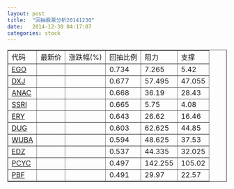 ```yaml
---
layout: post
title:  "回抽股票分析20141230"
date:   2014-12-30 04:17:07
categories: stock
---
```

<script type="text/javascript">
var stockList = []
stockList.push('gb_ego');
stockList.push('gb_dxj');
stockList.push('gb_anac');
stockList.push('gb_ssri');
stockList.push('gb_ery');
stockList.push('gb_dug');
stockList.push('gb_wuba');
stockList.push('gb_edz');
stockList.push('gb_pcyc');
stockList.push('gb_pbf');
</script>
<table border="1">
 <tr>
 <td>代码</td>
 <td>最新价</td>
 <td>涨跌幅(%)</td>
 <td>回抽比例</td>
 <td>阻力</td>
 <td>支撑</td>
</tr>
  <tr id="ego">
  <td><a href="http://stock.finance.sina.com.cn/usstock/quotes/EGO.html" target="_blank">EGO</a></td><td></td><td></td><td>0.734</td><td>7.265</td><td>5.42</td></tr>
  <tr id="dxj">
  <td><a href="http://stock.finance.sina.com.cn/usstock/quotes/DXJ.html" target="_blank">DXJ</a></td><td></td><td></td><td>0.677</td><td>57.495</td><td>47.055</td></tr>
  <tr id="anac">
  <td><a href="http://stock.finance.sina.com.cn/usstock/quotes/ANAC.html" target="_blank">ANAC</a></td><td></td><td></td><td>0.668</td><td>36.19</td><td>28.43</td></tr>
  <tr id="ssri">
  <td><a href="http://stock.finance.sina.com.cn/usstock/quotes/SSRI.html" target="_blank">SSRI</a></td><td></td><td></td><td>0.665</td><td>5.75</td><td>4.08</td></tr>
  <tr id="ery">
  <td><a href="http://stock.finance.sina.com.cn/usstock/quotes/ERY.html" target="_blank">ERY</a></td><td></td><td></td><td>0.643</td><td>26.62</td><td>16.46</td></tr>
  <tr id="dug">
  <td><a href="http://stock.finance.sina.com.cn/usstock/quotes/DUG.html" target="_blank">DUG</a></td><td></td><td></td><td>0.603</td><td>62.625</td><td>44.85</td></tr>
  <tr id="wuba">
  <td><a href="http://stock.finance.sina.com.cn/usstock/quotes/WUBA.html" target="_blank">WUBA</a></td><td></td><td></td><td>0.594</td><td>48.625</td><td>37.53</td></tr>
  <tr id="edz">
  <td><a href="http://stock.finance.sina.com.cn/usstock/quotes/EDZ.html" target="_blank">EDZ</a></td><td></td><td></td><td>0.537</td><td>44.335</td><td>32.025</td></tr>
  <tr id="pcyc">
  <td><a href="http://stock.finance.sina.com.cn/usstock/quotes/PCYC.html" target="_blank">PCYC</a></td><td></td><td></td><td>0.497</td><td>142.255</td><td>105.02</td></tr>
  <tr id="pbf">
  <td><a href="http://stock.finance.sina.com.cn/usstock/quotes/PBF.html" target="_blank">PBF</a></td><td></td><td></td><td>0.491</td><td>29.97</td><td>22.57</td></tr>
</table>
